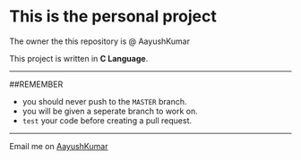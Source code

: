 # This is the personal project
The owner the this repository is @ AayushKumar

This project is written in **C Language**.

---

##REMEMBER
- you should never push to the `MASTER` branch.
- you will be given a seperate branch to work on.
- `test` your code before creating a pull request.

---

Email me on [AayushKumar](www.aayuhkumar@gmail.com)
